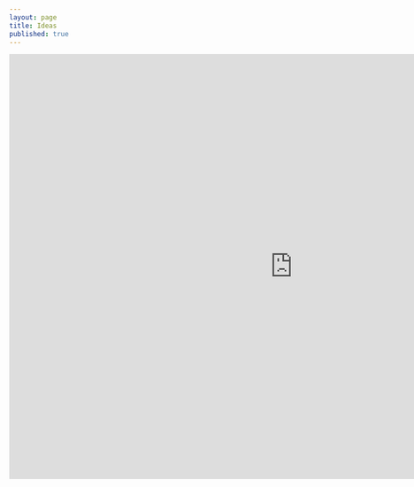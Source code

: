 ```yaml
---
layout: page
title: Ideas
published: true
---
```


<iframe src="https://brunchlabs.slides.com/timtregubov/cs98-interviews-ideas/embed?token=Z02SS9zW&style=light" width="1024" height="768" scrolling="no" frameborder="0" webkitallowfullscreen mozallowfullscreen allowfullscreen></iframe>
